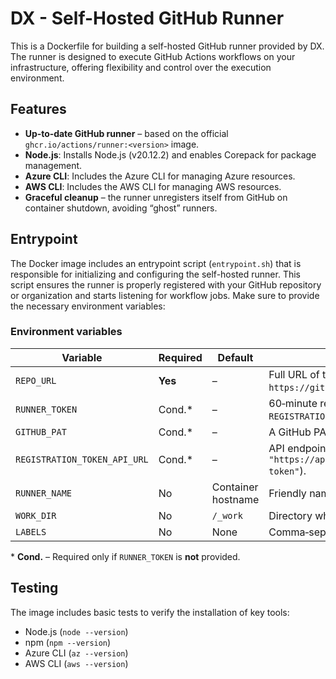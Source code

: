 # DX - Self-Hosted GitHub Runner

This is a Dockerfile for building a self-hosted GitHub runner provided by DX. The runner is designed to execute GitHub Actions workflows on your infrastructure, offering flexibility and control over the execution environment.

## Features

- **Up‑to‑date GitHub runner** – based on the official `ghcr.io/actions/runner:<version>` image.
- **Node.js**: Installs Node.js (v20.12.2) and enables Corepack for package management.
- **Azure CLI**: Includes the Azure CLI for managing Azure resources.
- **AWS CLI**: Includes the AWS CLI for managing AWS resources.
- **Graceful cleanup** – the runner unregisters itself from GitHub on container shutdown, avoiding “ghost” runners.

## Entrypoint

The Docker image includes an entrypoint script (`entrypoint.sh`) that is responsible for initializing and configuring the self-hosted runner. This script ensures the runner is properly registered with your GitHub repository or organization and starts listening for workflow jobs. Make sure to provide the necessary environment variables:

### Environment variables

| Variable                     | Required | Default            | Description                                                                                                                                                                           |
| ---------------------------- | -------- | ------------------ | ------------------------------------------------------------------------------------------------------------------------------------------------------------------------------------- |
| `REPO_URL`                   | **Yes**  | –                  | Full URL of the repo where the runner will register (e.g. `https://github.com/[REPOSITORY_OWNER]/[REPOSITORY_NAME]`).                                                                 |
| `RUNNER_TOKEN`               | Cond.\*  | –                  | 60‑minute registration token obtained via the GitHub REST API. Required unless `GITHUB_PAT` **and** `REGISTRATION_TOKEN_API_URL` are provided (the entrypoint can fetch one for you). |
| `GITHUB_PAT`                 | Cond.\*  | –                  | A GitHub PAT with `admin:org` or `repo` scope used to fetch `RUNNER_TOKEN` automatically.                                                                                             |
| `REGISTRATION_TOKEN_API_URL` | Cond.\*  | –                  | API endpoint to request a token (e.g. `"https://api.github.com/repos/[REPOSITORY_OWNER]/[REPOSITORY_NAME]/actions/runners/registration-token"`).                                      |
| `RUNNER_NAME`                | No       | Container hostname | Friendly name shown in the GitHub UI.                                                                                                                                                 |
| `WORK_DIR`                   | No       | `/_work`           | Directory where each job’s workspace is placed. Must be **writeable**.                                                                                                                |
| `LABELS`                     | No       | None               | Comma‑separated list of runner labels.                                                                                                                                                |

\* **Cond.** – Required only if `RUNNER_TOKEN` is **not** provided.

## Testing

The image includes basic tests to verify the installation of key tools:

- Node.js (`node --version`)
- npm (`npm --version`)
- Azure CLI (`az --version`)
- AWS CLI (`aws --version`)
